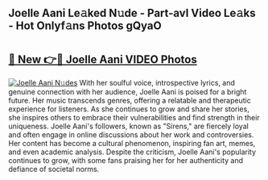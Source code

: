 ## Joelle Aani Le𝚊ked N𝚞de - Part-avI Video Le𝚊ks - Hot Onlyf𝚊ns Photos gQyaO

# <h2><a href="http://ab63287.deff.icu/?id=Joelle+Aani">🔗 New 👉🔴 Joelle Aani VIDEO Photos</a></h2>

[![Joelle Aani N𝚞des](https://i.imgur.com/rIISA9y.gif)](http://ab63287.deff.icu/?id=Joelle+Aani)
With her soulful voice, introspective lyrics, and genuine connection with her audience, Joelle Aani is poised for a bright future. Her music transcends genres, offering a relatable and therapeutic experience for listeners. As she continues to grow and share her stories, she inspires others to embrace their vulnerabilities and find strength in their uniqueness. Joelle Aani's followers, known as "Sirens," are fiercely loyal and often engage in online discussions about her work and controversies. Her content has become a cultural phenomenon, inspiring fan art, memes, and even academic analysis. Despite the criticism, Joelle Aani's popularity continues to grow, with some fans praising her for her authenticity and defiance of societal norms.
